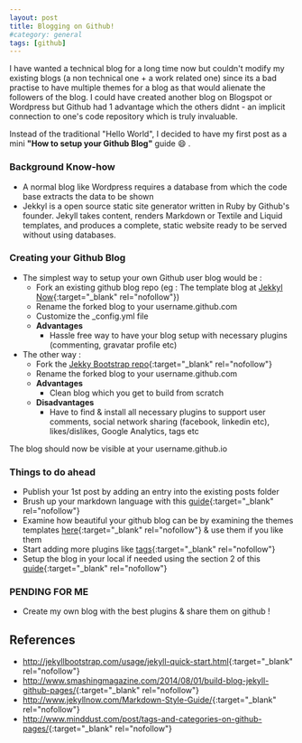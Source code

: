 ```yaml
---
layout: post
title: Blogging on Github!
#category: general
tags: [github]
---
```

 
I have wanted a technical blog for a long time now but couldn't modify my existing blogs (a non technical one + a work related one) since its a bad practise to have multiple themes for a blog as that would alienate the followers of the blog.
I could have created another blog on Blogspot or Wordpress but Github had 1 advantage which the others didnt - an implicit connection to one's code repository which is truly invaluable. 

Instead of the traditional "Hello World", I decided to have my first post as a mini **"How to setup your Github Blog"** guide :smile: .

### Background Know-how
- A normal blog like Wordpress requires a database from which the code base extracts the data to be shown
- Jekkyl is a open source static site generator written in Ruby by Github's founder. Jekyll takes content, renders Markdown or Textile and Liquid templates, and produces a complete, static website ready to be served without using databases. 

### Creating your Github Blog
- The simplest way to setup your own Github user blog would be :
    - Fork an existing github blog repo (eg : The template blog at [Jekkyl Now](https://github.com/barryclark/jekyll-now){:target="_blank" rel="nofollow"})
    - Rename the forked blog to your username.github.com
    - Customize the _config.yml file
    - **Advantages** 
        - Hassle free way to have your blog setup with necessary plugins (commenting, gravatar profile etc)  
- The other way :
    - Fork the [Jekky Bootstrap repo](https://github.com/plusjade/jekyll-bootstrap.git){:target="_blank" rel="nofollow"}
    - Rename the forked blog to your username.github.com
    - **Advantages**
        - Clean blog which you get to build from scratch
    - **Disadvantages**
        - Have to find & install all necessary plugins to support user comments, social network sharing (facebook, linkedin etc), likes/dislikes, Google Analytics, tags etc 

The blog should now be visible at your username.github.io

### Things to do ahead
- Publish your 1st post by adding an entry into the existing posts folder
- Brush up your markdown language with this [guide](http://www.jekyllnow.com/Markdown-Style-Guide/){:target="_blank" rel="nofollow"}
- Examine how beautiful your github blog can be by examining the themes templates [here](http://jekyllthemes.org/){:target="_blank" rel="nofollow"} & use them if you like them
- Start adding more plugins like [tags](http://www.minddust.com/post/tags-and-categories-on-github-pages/){:target="_blank" rel="nofollow"}
- Setup the blog in your local if needed using the section 2 of this [guide](http://jekyllbootstrap.com/usage/jekyll-quick-start.html){:target="_blank" rel="nofollow"}


### PENDING FOR ME
- Create my own blog with the best plugins & share them on github !



## References 
* <http://jekyllbootstrap.com/usage/jekyll-quick-start.html>{:target="_blank" rel="nofollow"}
* <http://www.smashingmagazine.com/2014/08/01/build-blog-jekyll-github-pages/>{:target="_blank" rel="nofollow"}
* <http://www.jekyllnow.com/Markdown-Style-Guide/>{:target="_blank" rel="nofollow"}
* <http://www.minddust.com/post/tags-and-categories-on-github-pages/>{:target="_blank" rel="nofollow"}